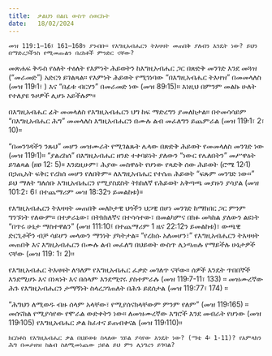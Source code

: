 ```yaml
---
title:  ቃልህን በልቤ ውስጥ ሰወርኩት
date:   18/02/2024
---
```


`መዝ 119:1–16፤ 161–168ን ያንብቡ። የእግዚአብሔርን ትእዛዛት መጠበቅ ያለብን እንዴት ነው? ይህን በማድረጋችንስ የሚመጡልን በረከቶች ምንድር ናቸው?`

መጽሐፍ ቅዱስ የዕለት ተዕለት የእምነት ሕይወትን ከእግዚአብሔር ጋር በጽድቅ መንገድ እንደ መጓዝ (“መራመድ”) አድርጎ ይገልጻል። የእምነት ሕይወት የሚገነባው “በእግዚአብሔር ትእዛዝ” በመመላለስ (መዝ 119፡1፣ ) እና “በፊቱ ብርሃን” በመራመድ ነው (መዝ 89፡15)። እነዚህ በምንም መልኩ ሁለት የተለያዩ ጉዞዎች ሊሆኑ አይችሉም።

በእግዚአብሔር ፊት መመላለስ የእግዚአብሔርን ህግ ከፍ ማድረግን ያመለክታል። በተመሳሳይም “በእግዚአብሔር ሕግ” መመላለስ እግዚአብሔርን በሙሉ ልብ መፈለግን ይጨምራል (መዝ 119፡1፣ 2፣ 10)።

“በመንገዳችን ንጹህ” መሆን መዝሙራት የሚገልጹት ሌላው በጽድቅ ሕይወት የመመላለስ መንገድ ነው (መዝ 119፡1)። “ያልረከሰ” በእግዚአብሔር ዘንድ ተቀባይነት ያለውን “ነውር የሌለበትን” መሥዋዕት ይገልጻል (ዘፀ 12: 5)። እንደዚሁም፣ ሕያው መስዋዕት የሆነው የጻድቅ ሰው ሕይወት (ሮሜ 12፡1) በኃጢአት ፍቅር የረከሰ መሆን የለበትም። ለእግዚአብሔር የተሰጠ ሕይወት “ፍጹም መንገድ ነው።” ይህ ማለት ግለሰቡ እግዚአብሔርን የሚያስደስት ትክክለኛ የሕይወት አቅጣጫ መያዙን ያሳያል (መዝ 101:2፣ 6፤ በተጨማሪም መዝ 18:32ን ይመልከቱ)።

የእግዚአብሔርን ትእዛዛት መጠበቅ መለኮታዊ ህጎችን ህጋዊ በሆነ መንገድ ከማክበር ጋር ምንም ግንኙነት የለውም። በተቃራኒው፣ በትክክለኛና በተሳሳተው፣ በመልካምና በክፉ መካከል ያለውን ልዩነት “በጥሩ ሁኔታ ማስተዋልን” (መዝ 111:10፤ በተጨማሪም 1 ዜና 22:12ን ይመልከቱ)፣ ውጫዊ ድርጊቶችን ብቻ ሳይሆን መላውን ማንነት ያካትታል። “የረከሱ አለመሆን፣” የእግዚአብሔርን ትእዛዛት መጠበቅ እና እግዚአብሔርን በሙሉ ልብ መፈለግ በህይወት ውስጥ ሊነጣጠሉ የማይችሉ ሁኔታዎች ናቸው (መዝ 119: 1፣ 2)።

የእግዚአብሔር ትእዛዛት ለዓለም የእግዚአብሔር ፈቃድ መገለጥ ናቸው። ሰዎች እንዴት ጥበበኞች እንደሚሆኑ እና በነጻነት እና በሰላም እንደሚኖሩ ያስተምራሉ (መዝ 119፡7-11፣ 133) ። መዝሙረኛው ሕጉ የእግዚአብሔርን ታማኝነት ስላረጋገጠለት በሕጉ ይደሰታል (መዝ 119:77፣ 174) ።

“ሕግህን ለሚወዱ ብዙ ሰላም አላቸው፣ የሚያሰናክላቸውም ምንም የለም” (መዝ 119፡165) ። መሰናከል የሚያሳየው የሞራል ውድቀትን ነው። ለመዝሙረኛው እግሮች እንደ መብራት የሆነው (መዝ 119፡105) የእግዚአብሔር ቃል ከፈተና ይጠብቀናል (መዝ 119፡110)።

`ክርስቶስ የእግዚአብሔር ቃል በህይወቱ ስላለው ሃይል ያሳየው እንዴት ነው? (ማቴ 4፡ 1-11)? የአምላክን ሕግ በመታዘዝ ከልብ ስለሚመነጨው ኃይል ይህ ምን ሊነግረን ይገባል?`